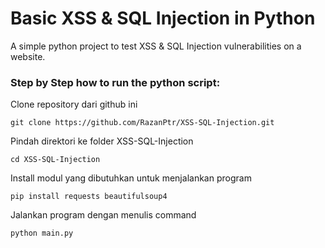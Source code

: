 # Basic XSS & SQL Injection in Python

A simple python project to test XSS & SQL Injection vulnerabilities on a website.

### Step by Step how to run the python script:

Clone repository dari github ini
```
git clone https://github.com/RazanPtr/XSS-SQL-Injection.git
```

Pindah direktori ke folder XSS-SQL-Injection
```
cd XSS-SQL-Injection
```

Install modul yang dibutuhkan untuk menjalankan program
```
pip install requests beautifulsoup4
```

Jalankan program dengan menulis command
```
python main.py
```

